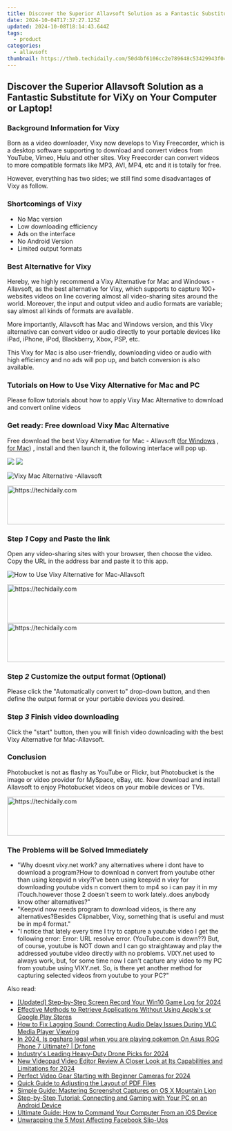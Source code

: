 ```yaml
---
title: Discover the Superior Allavsoft Solution as a Fantastic Substitute for ViXy on Your Computer or Laptop!
date: 2024-10-04T17:37:27.125Z
updated: 2024-10-08T18:14:43.644Z
tags:
  - product
categories:
  - allavsoft
thumbnail: https://thmb.techidaily.com/50d4bf6106cc2e789648c53429943f049229011e6f572fe9945c7d91985d72b7.jpg
---
```


## Discover the Superior Allavsoft Solution as a Fantastic Substitute for ViXy on Your Computer or Laptop!

### Background Information for Vixy

Born as a video downloader, Vixy now develops to Vixy Freecorder, which is a desktop software supporting to download and convert videos from YouTube, Vimeo, Hulu and other sites. Vixy Freecorder can convert videos to more compatible formats like MP3, AVI, MP4, etc and it is totally for free.

However, everything has two sides; we still find some disadvantages of Vixy as follow.

### Shortcomings of Vixy

* No Mac version
* Low downloading efficiency
* Ads on the interface
* No Android Version
* Limited output formats

### Best Alternative for Vixy

Hereby, we highly recommend a Vixy Alternative for Mac and Windows -Allavsoft, as the best alternative for Vixy, which supports to capture 100+ websites videos on line covering almost all video-sharing sites around the world. Moreover, the input and output video and audio formats are variable; say almost all kinds of formats are available.

More importantly, Allavsoft has Mac and Windows version, and this Vixy alternative can convert video or audio directly to your portable devices like iPad, iPhone, iPod, Blackberry, Xbox, PSP, etc.

This Vixy for Mac is also user-friendly, downloading video or audio with high efficiency and no ads will pop up, and batch conversion is also available.

### Tutorials on How to Use Vixy Alternative for Mac and PC

Please follow tutorials about how to apply Vixy Mac Alternative to download and convert online videos

### Get ready: Free download Vixy Mac Alternative

Free download the best Vixy Alternative for Mac - Allavsoft ([for Windows](https://tools.techidaily.com/allavsoft/products/) , [for Mac](https://tools.techidaily.com/allavsoft/products/)) , install and then launch it, the following interface will pop up.

[![](https://www.allavsoft.com/how-to/../images/how-to/free-download-win.jpg)](https://tools.techidaily.com/allavsoft/products/) [![](https://www.allavsoft.com/how-to/../images/how-to/free-download-mac.jpg)](https://tools.techidaily.com/allavsoft/products/)

![Vixy Mac Alternative -Allavsoft](https://www.allavsoft.com/how-to/../images/allavsoft-mac/screen-shot-600.jpg)

<!-- affiliate ads begin -->
<a href="https://appsumo.8odi.net/c/5597632/2111994/7443" target="_top" id="2111994">
  <img src="//a.impactradius-go.com/display-ad/7443-2111994" border="0" alt="https://techidaily.com" width="728" height="90"/>
</a>
<img height="0" width="0" src="https://appsumo.8odi.net/i/5597632/2111994/7443" style="position:absolute;visibility:hidden;" border="0" />
<!-- affiliate ads end -->

### Step _1_ Copy and Paste the link

Open any video-sharing sites with your browser, then choose the video. Copy the URL in the address bar and paste it to this app.

![How to Use Vixy Alternative for Mac-Allavsoft](https://www.allavsoft.com/how-to/../images/how-to/vixy-alternative-mac-windows/how-to-use-vixy-mac-alternative.jpg)

<!-- affiliate ads begin -->
<a href="https://bluettius.sjv.io/c/5597632/2139115/17108" target="_top" id="2139115">
  <img src="//a.impactradius-go.com/display-ad/17108-2139115" border="0" alt="https://techidaily.com" width="728" height="90"/>
</a>
<img height="0" width="0" src="https://bluettius.sjv.io/i/5597632/2139115/17108" style="position:absolute;visibility:hidden;" border="0" />
<!-- affiliate ads end -->

<!-- affiliate ads begin -->
<a href="https://appsumo.8odi.net/c/5597632/2037474/7443" target="_top" id="2037474">
  <img src="//a.impactradius-go.com/display-ad/7443-2037474" border="0" alt="https://techidaily.com" width="728" height="90"/>
</a>
<img height="0" width="0" src="https://appsumo.8odi.net/i/5597632/2037474/7443" style="position:absolute;visibility:hidden;" border="0" />
<!-- affiliate ads end -->

### Step _2_ Customize the output format (Optional)

Please click the "Automatically convert to" drop-down button, and then define the output format or your portable devices you desired.

### Step _3_ Finish video downloading

Click the "start" button, then you will finish video downloading with the best Vixy Alternative for Mac-Allavsoft.

### Conclusion

Photobucket is not as flashy as YouTube or Flickr, but Photobucket is the image or video provider for MySpace, eBay, etc. Now download and install Allavsoft to enjoy Photobucket videos on your mobile devices or TVs.

<!-- affiliate ads begin -->
<a href="https://appsumo.8odi.net/c/5597632/2049387/7443" target="_top" id="2049387">
  <img src="//a.impactradius-go.com/display-ad/7443-2049387" border="0" alt="https://techidaily.com" width="728" height="90"/>
</a>
<img height="0" width="0" src="https://appsumo.8odi.net/i/5597632/2049387/7443" style="position:absolute;visibility:hidden;" border="0" />
<!-- affiliate ads end -->

### The Problems will be Solved Immediately

* "Why doesnt vixy.net work? any alternatives where i dont have to download a program?How to download n convert from youtube other than using keepvid n vixy?I've been using keepvid n vixy for downloading youtube vids n convert them to mp4 so i can pay it in my iTouch.however those 2 doesn't seem to work lately..does anybody know other alternatives?"
* "Keepvid now needs program to download videos, is there any alternatives?Besides Clipnabber, Vixy, something that is useful and must be in mp4 format."
* "I notice that lately every time I try to capture a youtube video I get the following error: Error: URL resolve error. (YouTube.com is down??) But, of course, youtube is NOT down and I can go straightaway and play the addressed youtube video directly with no problems. VIXY.net used to always work, but, for some time now I can't capture any video to my PC from youtube using VIXY.net. So, is there yet another method for capturing selected videos from youtube to your PC?"

<ins class="adsbygoogle"
     style="display:block"
     data-ad-format="autorelaxed"
     data-ad-client="ca-pub-7571918770474297"
     data-ad-slot="1223367746"></ins>

<ins class="adsbygoogle"
     style="display:block"
     data-ad-client="ca-pub-7571918770474297"
     data-ad-slot="8358498916"
     data-ad-format="auto"
     data-full-width-responsive="true"></ins>

<span class="atpl-alsoreadstyle">Also read:</span>
<div><ul>
<li><a href="https://screen-recording.techidaily.com/updated-step-by-step-screen-record-your-win10-game-log-for-2024/"><u>[Updated] Step-by-Step Screen Record Your Win10 Game Log for 2024</u></a></li>
<li><a href="https://win-help.techidaily.com/effective-methods-to-retrieve-applications-without-using-apples-or-google-play-stores/"><u>Effective Methods to Retrieve Applications Without Using Apple's or Google Play Stores</u></a></li>
<li><a href="https://blog-min.techidaily.com/how-to-fix-lagging-sound-correcting-audio-delay-issues-during-vlc-media-player-viewing/"><u>How to Fix Lagging Sound: Correcting Audio Delay Issues During VLC Media Player Viewing</u></a></li>
<li><a href="https://phone-solutions.techidaily.com/in-2024-is-pgsharp-legal-when-you-are-playing-pokemon-on-asus-rog-phone-7-ultimate-drfone-by-drfone-virtual-android/"><u>In 2024, Is pgsharp legal when you are playing pokemon On Asus ROG Phone 7 Ultimate? | Dr.fone</u></a></li>
<li><a href="https://some-techniques.techidaily.com/industrys-leading-heavy-duty-drone-picks-for-2024/"><u>Industry's Leading Heavy-Duty Drone Picks for 2024</u></a></li>
<li><a href="https://ai-driven-video-production.techidaily.com/new-videopad-video-editor-review-a-closer-look-at-its-capabilities-and-limitations-for-2024/"><u>New Videopad Video Editor Review A Closer Look at Its Capabilities and Limitations for 2024</u></a></li>
<li><a href="https://facebook-record-videos.techidaily.com/perfect-video-gear-starting-with-beginner-cameras-for-2024/"><u>Perfect Video Gear Starting with Beginner Cameras for 2024</u></a></li>
<li><a href="https://win-help.techidaily.com/quick-guide-to-adjusting-the-layout-of-pdf-files/"><u>Quick Guide to Adjusting the Layout of PDF Files</u></a></li>
<li><a href="https://win-help.techidaily.com/simple-guide-mastering-screenshot-captures-on-os-x-mountain-lion/"><u>Simple Guide: Mastering Screenshot Captures on OS X Mountain Lion</u></a></li>
<li><a href="https://win-help.techidaily.com/step-by-step-tutorial-connecting-and-gaming-with-your-pc-on-an-android-device/"><u>Step-by-Step Tutorial: Connecting and Gaming with Your PC on an Android Device</u></a></li>
<li><a href="https://win-help.techidaily.com/ultimate-guide-how-to-command-your-computer-from-an-ios-device/"><u>Ultimate Guide: How to Command Your Computer From an iOS Device</u></a></li>
<li><a href="https://facebook.techidaily.com/unwrapping-the-5-most-affecting-facebook-slip-ups/"><u>Unwrapping the 5 Most Affecting Facebook Slip-Ups</u></a></li>
</ul></div>

